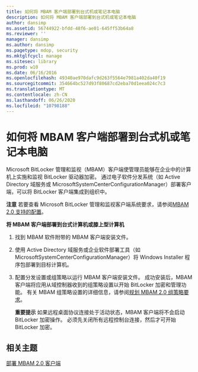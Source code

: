 ```yaml
---
title: 如何将 MBAM 客户端部署到台式机或笔记本电脑
description: 如何将 MBAM 客户端部署到台式机或笔记本电脑
author: dansimp
ms.assetid: 56744922-bfdd-48f6-ae01-645ff53b64a8
ms.reviewer: ''
manager: dansimp
ms.author: dansimp
ms.pagetype: mdop, security
ms.mktglfcycl: manage
ms.sitesec: library
ms.prod: w10
ms.date: 06/16/2016
ms.openlocfilehash: 49340ae970dafc9d263f5564e7981a402da40f19
ms.sourcegitcommit: 354664bc527d93f80687cd2eba70d1eea024c7c3
ms.translationtype: MT
ms.contentlocale: zh-CN
ms.lasthandoff: 06/26/2020
ms.locfileid: "10798188"
---
```

# 如何将 MBAM 客户端部署到台式机或笔记本电脑


Microsoft BitLocker 管理和监视（MBAM）客户端使管理员能够在企业中的计算机上实施和监视 BitLocker 驱动器加密。 通过电子软件分发系统（如 Active Directory 域服务或 MicrosoftSystemCenterConfigurationManager）部署客户端，可以将 BitLocker 客户端集成到组织中。

**注意** 若要查看 Microsoft BitLocker 管理和监视客户端系统要求，请参阅[MBAM 2.0 支持的配置](mbam-20-supported-configurations-mbam-2.md)。

 

**将 MBAM 客户端部署到台式计算机或膝上型计算机**

1.  找到 MBAM 软件附带的 MBAM 客户端安装文件。

2.  使用 Active Directory 域服务或企业软件部署工具（如 MicrosoftSystemCenterConfigurationManager）将 Windows Installer 程序包部署到目标计算机。

3.  配置分发设置或组策略以运行 MBAM 客户端安装文件。 成功安装后，MBAM 客户端将应用从域控制器收到的组策略设置以开始 BitLocker 加密和管理功能。 有关 MBAM 组策略设置的详细信息，请参阅[规划 MBAM 2.0 组策略要求](planning-for-mbam-20-group-policy-requirements-mbam-2.md)。

    **重要提示** 如果远程桌面协议连接处于活动状态，MBAM 客户端将不会启动 BitLocker 加密操作。 必须先关闭所有远程控制台连接，然后才可开始 BitLocker 加密。

     

## 相关主题


[部署 MBAM 2.0 客户端](deploying-the-mbam-20-client-mbam-2.md)

 

 





